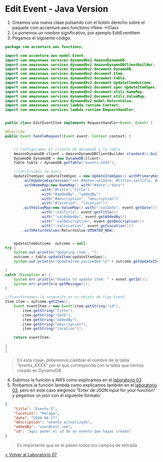 # Edit Event - Java Version

1. Creamos una nueva clase pulsando con el botón derecho sobre el paquete com.accenture.aws.functions->New ->Class
2. Le ponemos un nombre significativo, por ejemplo EditEventItem
3. Pegamos el siguiente código:
```java
package com.accenture.aws.functions;

import com.accenture.aws.model.Event;
import com.amazonaws.services.dynamodbv2.AmazonDynamoDB;
import com.amazonaws.services.dynamodbv2.AmazonDynamoDBClientBuilder;
import com.amazonaws.services.dynamodbv2.document.DynamoDB;
import com.amazonaws.services.dynamodbv2.document.Item;
import com.amazonaws.services.dynamodbv2.document.Table;
import com.amazonaws.services.dynamodbv2.document.UpdateItemOutcome;
import com.amazonaws.services.dynamodbv2.document.spec.UpdateItemSpec;
import com.amazonaws.services.dynamodbv2.document.utils.NameMap;
import com.amazonaws.services.dynamodbv2.document.utils.ValueMap;
import com.amazonaws.services.dynamodbv2.model.ReturnValue;
import com.amazonaws.services.lambda.runtime.Context;
import com.amazonaws.services.lambda.runtime.RequestHandler;


public class EditEventItem implements RequestHandler<Event, Event> {

@Override
public Event handleRequest(Event event, Context context) {


    // Configuramos el cliente de dynamodb y la tabla    	    	 
    AmazonDynamoDB client = AmazonDynamoDBClientBuilder.standard().build();	    	
    DynamoDB dynamoDB = new DynamoDB(client);
    Table table = dynamoDB.getTable("events_XXXX");

    //Construimos la query
    UpdateItemSpec updateItemSpec = new UpdateItemSpec().withPrimaryKey("id", event.getId())
		.withUpdateExpression("set #date=:valDate, #title=:valTitle, #addedBy=:valAddedBy, #description=:valDescription, #location=:valLocation")
		.withNameMap(new NameMap().with("#date","date")
				.with("#title","title")
				.with("#addedBy", "addedBy")
				.with("#description", "description")
				.with("#location", "location"))
		.withValueMap(new ValueMap().with(":valDate", event.getDate())
				.with(":valTitle", event.getTitle())
				.with(":valAddedBy", event.getAddedBy())
				.with(":valDescription", event.getDescription())
				.with(":valLocation", event.getLocation()))
		.withReturnValues(ReturnValue.UPDATED_NEW);


    UpdateItemOutcome  outcome = null;
try {
    System.out.println("Updating item...");
    outcome = table.updateItem(updateItemSpec);
    System.out.println("UpdateItem succeeded:\n" + outcome.getUpdateItemResult().toString());

}
catch (Exception e) {
    System.err.println("Unable to update item: " + event.getId());
    System.err.println(e.getMessage());
}

//Transformamos la respuesta en un objeto de tipo Event 
Item item = outcome.getItem();
    Event eventItem = new Event(item.getString("id"),
		item.getString("title"), 
		item.getString("date"), 
		item.getString("addedBy"), 
		item.getString("description"), 
		item.getString("location"));

    return eventItem;

}
}
```	
 >En esta clase, deberemos cambiar el nombre de la tabla "events_XXXX" por el que corresponda con la tabla que hemos creado en DynamoDB.
 
4. Subimos la función a AWS como explicamos en el [laboratorio 03](../EventsList#subir-la-funci%C3%B3n-a-aws)
5. Probamos la función lambda como explicamos también en el [laboratorio 03](..EventsList#comprobar-la-creaci%C3%B3n-de-la-funci%C3%B3n-en-aws-desde-eclipse), pero en este caso elegimos "Enter de JSON input for your function" y pegamos un json con el siguiente formato:
```json
{
    "title": "Evento 5",
    "location": "Málaga",
    "date": "2020-04-17",
    "description": "evento actualizado",
    "addedBy": "user@test.com",
    "id": "aqui poner el id de un evento que hayas creado"
}
```
 >Es importante que se le pasen todos los campos de entrada


[< Volver al Laboratorio 07 ](../../lab-07#crear-endpoint-3) 
